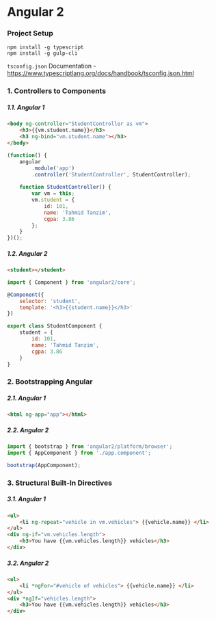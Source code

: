 # Angular 2

### Project Setup
```
npm install -g typescript
npm install -g gulp-cli
```
`tsconfig.json` Documentation - https://www.typescriptlang.org/docs/handbook/tsconfig.json.html        

### 1. Controllers to Components
##### 1.1. Angular 1
```html
<body ng-controller="StudentController as vm">
    <h3>{{vm.student.name}}</h3>
    <h3 ng-bind="vm.student.name"></h3>
</body>
```
```javascript
(function() {
    angular
        .module('app')
        .controller('StudentController', StudentController);
        
    function StudentController() {
        var vm = this;
        vm.student = {
            id: 101,
            name: 'Tahmid Tanzim',
            cgpa: 3.86
        };
    }
})();
```
##### 1.2. Angular 2
```html
<student></student>
```
```javascript
import { Component } from 'angular2/core';

@Component({
    selector: 'student',
    template: '<h3>{{student.name}}</h3>'
})

export class StudentComponent {
    student = {
        id: 101,
        name: 'Tahmid Tanzim',
        cgpa: 3.86
    }
}
```
### 2. Bootstrapping Angular
##### 2.1. Angular 1
```html
<html ng-app="app"></html>
```
##### 2.2. Angular 2
```javascript
import { bootstrap } from 'angular2/platform/browser';
import { AppComponent } from './app.component';

bootstrap(AppComponent);
```
### 3. Structural Built-In Directives
##### 3.1. Angular 1
```html
<ul>
    <li ng-repeat="vehicle in vm.vehicles"> {{vehicle.name}} </li>
</ul>
<div ng-if="vm.vehicles.length">
    <h3>You have {{vm.vehicles.length}} vehicles</h3>
</div>
```
##### 3.2. Angular 2
```html
<ul>
    <li *ngFor="#vehicle of vehicles"> {{vehicle.name}} </li>
</ul>
<div *ngIf="vehicles.length">
    <h3>You have {{vm.vehicles.length}} vehicles</h3>
</div>
```

